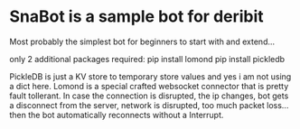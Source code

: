 # SnaBot is a sample bot for deribit

Most probably the simplest bot for beginners to start with and extend...

only 2 additional packages required:
pip install lomond
pip install pickledb


PickleDB is just a KV store to temporary store values and yes i am not using a dict here.
Lomond is a special crafted websocket connector that is pretty fault tollerant. In case the connection is disrupted, the ip changes, bot gets a disconnect from the server, network is disrupted, too much packet loss... then the bot automatically reconnects without a Interrupt.
